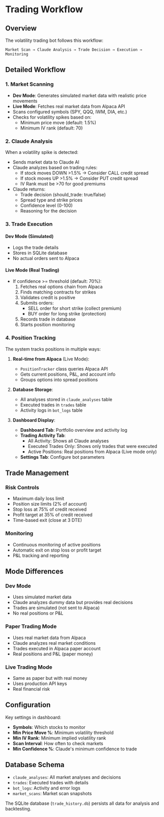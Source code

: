 # Trading Workflow

## Overview

The volatility trading bot follows this workflow:

```
Market Scan → Claude Analysis → Trade Decision → Execution → Monitoring
```

## Detailed Workflow

### 1. Market Scanning
- **Dev Mode**: Generates simulated market data with realistic price movements
- **Live Mode**: Fetches real market data from Alpaca API
- Scans configured symbols (SPY, QQQ, IWM, DIA, etc.)
- Checks for volatility spikes based on:
  - Minimum price move (default: 1.5%)
  - Minimum IV rank (default: 70)

### 2. Claude Analysis
When a volatility spike is detected:
- Sends market data to Claude AI
- Claude analyzes based on trading rules:
  - If stock moves DOWN >1.5% → Consider CALL credit spread
  - If stock moves UP >1.5% → Consider PUT credit spread
  - IV Rank must be >70 for good premiums
- Claude returns:
  - Trade decision (should_trade: true/false)
  - Spread type and strike prices
  - Confidence level (0-100)
  - Reasoning for the decision

### 3. Trade Execution

#### Dev Mode (Simulated)
- Logs the trade details
- Stores in SQLite database
- No actual orders sent to Alpaca

#### Live Mode (Real Trading)
- If confidence >= threshold (default: 70%):
  1. Fetches real options chain from Alpaca
  2. Finds matching contracts for strikes
  3. Validates credit is positive
  4. Submits orders:
     - SELL order for short strike (collect premium)
     - BUY order for long strike (protection)
  5. Records trade in database
  6. Starts position monitoring

### 4. Position Tracking

The system tracks positions in multiple ways:

1. **Real-time from Alpaca** (Live Mode):
   - `PositionTracker` class queries Alpaca API
   - Gets current positions, P&L, and account info
   - Groups options into spread positions

2. **Database Storage**:
   - All analyses stored in `claude_analyses` table
   - Executed trades in `trades` table
   - Activity logs in `bot_logs` table

3. **Dashboard Display**:
   - **Dashboard Tab**: Portfolio overview and activity log
   - **Trading Activity Tab**: 
     - All Activity: Shows all Claude analyses
     - Executed Trades Only: Shows only trades that were executed
     - Active Positions: Real positions from Alpaca (Live mode only)
   - **Settings Tab**: Configure bot parameters

## Trade Management

### Risk Controls
- Maximum daily loss limit
- Position size limits (2% of account)
- Stop loss at 75% of credit received
- Profit target at 35% of credit received
- Time-based exit (close at 3 DTE)

### Monitoring
- Continuous monitoring of active positions
- Automatic exit on stop loss or profit target
- P&L tracking and reporting

## Mode Differences

### Dev Mode
- Uses simulated market data
- Claude analyzes dummy data but provides real decisions
- Trades are simulated (not sent to Alpaca)
- No real positions or P&L

### Paper Trading Mode
- Uses real market data from Alpaca
- Claude analyzes real market conditions
- Trades executed in Alpaca paper account
- Real positions and P&L (paper money)

### Live Trading Mode
- Same as paper but with real money
- Uses production API keys
- Real financial risk

## Configuration

Key settings in dashboard:
- **Symbols**: Which stocks to monitor
- **Min Price Move %**: Minimum volatility threshold
- **Min IV Rank**: Minimum implied volatility rank
- **Scan Interval**: How often to check markets
- **Min Confidence %**: Claude's minimum confidence to trade

## Database Schema

- `claude_analyses`: All market analyses and decisions
- `trades`: Executed trades with details
- `bot_logs`: Activity and error logs
- `market_scans`: Market scan snapshots

The SQLite database (`trade_history.db`) persists all data for analysis and backtesting.